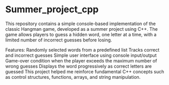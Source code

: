 # Summer_project_cpp
This repository contains a simple console-based implementation of the classic Hangman game, developed as a summer project using C++. The game allows players to guess a hidden word, one letter at a time, with a limited number of incorrect guesses before losing.

Features:
Randomly selected words from a predefined list
Tracks correct and incorrect guesses
Simple user interface using console input/output
Game-over condition when the player exceeds the maximum number of wrong guesses
Displays the word progressively as correct letters are guessed
This project helped me reinforce fundamental C++ concepts such as control structures, functions, arrays, and string manipulation. 
